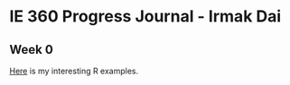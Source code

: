 # IE 360 Progress Journal - Irmak Dai

## Week 0

[Here](master-branch/hw0.html) is my interesting R examples.
